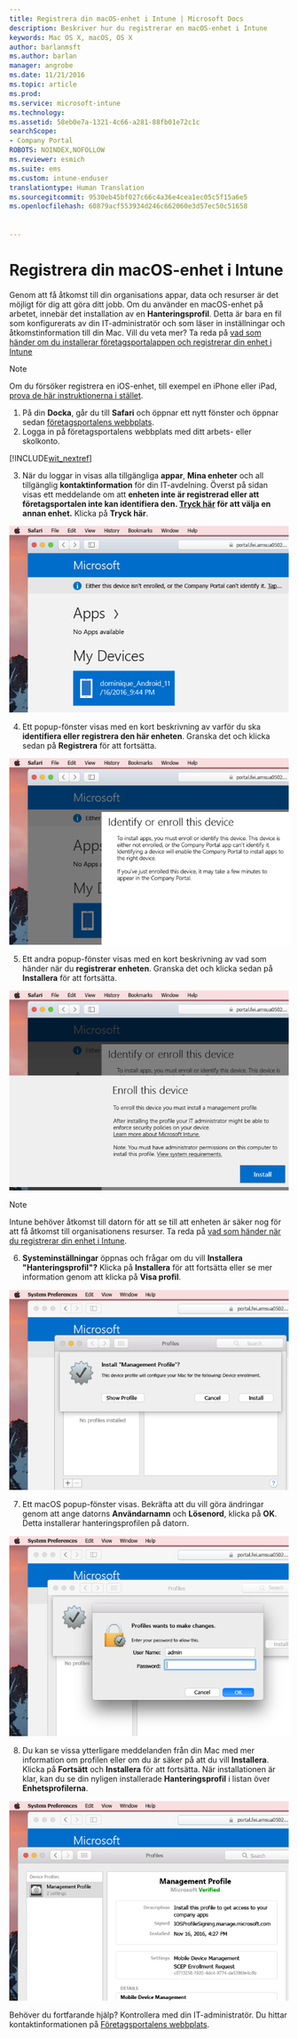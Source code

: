 ```yaml
---
title: Registrera din macOS-enhet i Intune | Microsoft Docs
description: Beskriver hur du registrerar en macOS-enhet i Intune
keywords: Mac OS X, macOS, OS X
author: barlanmsft
ms.author: barlan
manager: angrobe
ms.date: 11/21/2016
ms.topic: article
ms.prod: 
ms.service: microsoft-intune
ms.technology: 
ms.assetid: 58eb0e7a-1321-4c66-a281-88fb01e72c1c
searchScope:
- Company Portal
ROBOTS: NOINDEX,NOFOLLOW
ms.reviewer: esmich
ms.suite: ems
ms.custom: intune-enduser
translationtype: Human Translation
ms.sourcegitcommit: 9530eb45bf027c66c4a36e4cea1ec05c5f15a6e5
ms.openlocfilehash: 60879acf553934d246c662060e3d57ec50c51658


---
```


# <a name="enroll-your-macos-device-in-intune"></a>Registrera din macOS-enhet i Intune

Genom att få åtkomst till din organisations appar, data och resurser är det möjligt för dig att göra ditt jobb. Om du använder en macOS-enhet på arbetet, innebär det installation av en __Hanteringsprofil__. Detta är bara en fil som konfigurerats av din IT-administratör och som läser in inställningar och åtkomstinformation till din Mac. Vill du veta mer? Ta reda på [vad som händer om du installerar företagsportalappen och registrerar din enhet i Intune](what-happens-if-you-install-the-company-portal-app-and-enroll-your-device-in-intune-ios.md)

  > [!NOTE]
  > Om du försöker registrera en iOS-enhet, till exempel en iPhone eller iPad, [prova de här instruktionerna i stället](enroll-your-device-in-intune-ios.md).

1. På din __Docka__, går du till __Safari__ och öppnar ett nytt fönster och öppnar sedan [företagsportalens webbplats](http://portal.manage.microsoft.com).
2. Logga in på företagsportalens webbplats med ditt arbets- eller skolkonto.

  [!INCLUDE[wit_nextref](../includes/end-user-password-guidance.md)]

3. När du loggar in visas alla tillgängliga __appar__, __Mina enheter__ och all tillgänglig __kontaktinformation__ för din IT-avdelning. Överst på sidan visas ett meddelande om att **enheten inte är registrerad eller att företagsportalen inte kan identifiera den. <u>Tryck här</u> för att välja en annan enhet.** Klicka på __Tryck här__.

 ![Landningssida för macOS-företagsportal](./media/macOS_enroll_001_landing_page.png)

4. Ett popup-fönster visas med en kort beskrivning av varför du ska __identifiera eller registrera den här enheten__. Granska det och klicka sedan på __Registrera__ för att fortsätta.

 ![Identifiera eller registrera den här macOS-enheten](./media/macOS_enroll_002_IDenroll_popup.png)

5. Ett andra popup-fönster visas med en kort beskrivning av vad som händer när du __registrerar enheten__. Granska det och klicka sedan på __Installera__ för att fortsätta.

 ![Registrera den här macOS-enheten](./media/macOS_enroll_003_enroll_popup.png)

  > [!NOTE]
  > Intune behöver åtkomst till datorn för att se till att enheten är säker nog för att få åtkomst till organisationens resurser. Ta reda på [vad som händer när du registrerar din enhet i Intune](what-happens-if-you-install-the-Company-Portal-app-and-enroll-your-device-in-intune-ios.md).

6. __Systeminställningar__ öppnas och frågar om du vill __Installera "Hanteringsprofil"?__ Klicka på __Installera__ för att fortsätta eller se mer information genom att klicka på __Visa profil__.

 ![Installera Hanteringsprofil](./media/macOS_enroll_004_sysprefs_mgmt_profile.png)

7. Ett macOS popup-fönster visas. Bekräfta att du vill göra ändringar genom att ange datorns __Användarnamn__ och __Lösenord__, klicka på __OK__. Detta installerar hanteringsprofilen på datorn.

 ![Installerings-popup för macOS-profil](./media/macOS_enroll_005_sysprefs_admin_login.png)

8. Du kan se vissa ytterligare meddelanden från din Mac med mer information om profilen eller om du är säker på att du vill __Installera__. Klicka på __Fortsätt__ och __Installera__ för att fortsätta. När installationen är klar, kan du se din nyligen installerade __Hanteringsprofil__ i listan över __Enhetsprofilerna__.

 ![macOS-profilen installerad](./media/macOS_enroll_006_sysprefs_installed_profile.png)

Behöver du fortfarande hjälp? Kontrollera med din IT-administratör. Du hittar kontaktinformationen på [Företagsportalens webbplats](http://portal.manage.microsoft.com).



<!--HONumber=Feb17_HO2-->


